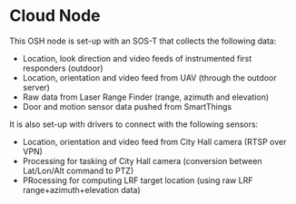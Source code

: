 # Cloud Node


This OSH node is set-up with an SOS-T that collects the following data:

- Location, look direction and video feeds of instrumented first responders (outdoor)
- Location, orientation and video feed from UAV (through the outdoor server)
- Raw data from Laser Range Finder (range, azimuth and elevation)
- Door and motion sensor data pushed from SmartThings


It is also set-up with drivers to connect with the following sensors:

- Location, orientation and video feed from City Hall camera (RTSP over VPN)
- Processing for tasking of City Hall camera (conversion between Lat/Lon/Alt command to PTZ)
- PRocessing for computing LRF target location (using raw LRF range+azimuth+elevation data)
